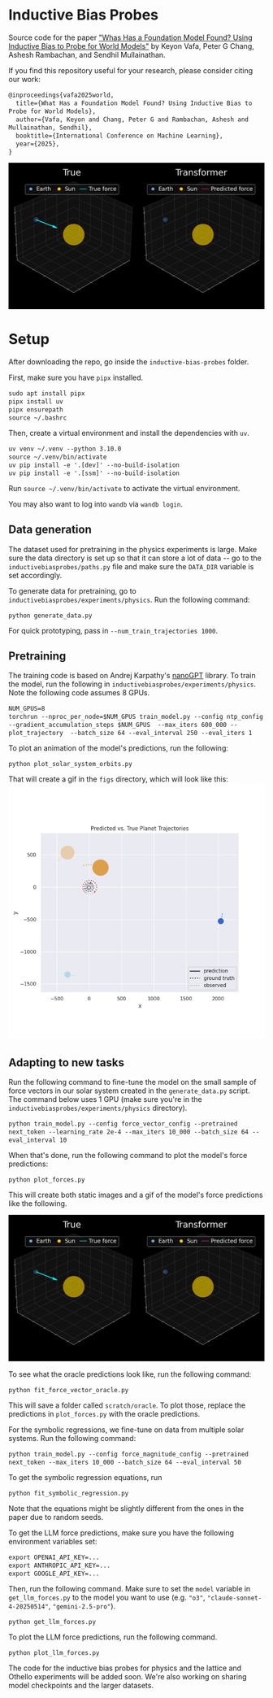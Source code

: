 # Inductive Bias Probes

Source code for the paper ["Whas Has a Foundation Model Found? Using Inductive Bias to Probe for World Models"](https://arxiv.org/abs/2507.06952) by Keyon Vafa, Peter G Chang, Ashesh Rambachan, and Sendhil Mullainathan. 

If you find this repository useful for your research, please consider citing our work:

```
@inproceedings{vafa2025world,
  title={What Has a Foundation Model Found? Using Inductive Bias to Probe for World Models},
  author={Vafa, Keyon and Chang, Peter G and Rambachan, Ashesh and Mullainathan, Sendhil},
  booktitle={International Conference on Machine Learning},
  year={2025},
}
```
![alt text](inductivebiasprobes/experiments/physics/figs/forces_earth.gif)

# Setup

After downloading the repo, go inside the `inductive-bias-probes` folder. 

First, make sure you have `pipx` installed.
```
sudo apt install pipx
pipx install uv
pipx ensurepath
source ~/.bashrc
```

Then, create a virtual environment and install the dependencies with `uv`.

```
uv venv ~/.venv --python 3.10.0
source ~/.venv/bin/activate
uv pip install -e '.[dev]' --no-build-isolation
uv pip install -e '.[ssm]' --no-build-isolation
```
Run `source ~/.venv/bin/activate` to activate the virtual environment.  

You may also want to log into `wandb` via `wandb login`.

## Data generation

The dataset used for pretraining in the physics experiments is large. Make sure the data directory is set up so that it can store a lot of data -- go to the `inductivebiasprobes/paths.py` file and make sure the `DATA_DIR` variable is set accordingly. 

To generate data for pretraining, go to `inductivebiasprobes/experiments/physics`. Run the following command:

```
python generate_data.py
```
For quick prototyping, pass in `--num_train_trajectories 1000`. 

## Pretraining

The training code is based on Andrej Karpathy's [nanoGPT](https://github.com/karpathy/nanoGPT) library. To train the model, run the following in `inductivebiasprobes/experiments/physics`. Note the following code assumes 8 GPUs. 

```
NUM_GPUS=8
torchrun --nproc_per_node=$NUM_GPUS train_model.py --config ntp_config --gradient_accumulation_steps $NUM_GPUS  --max_iters 600_000 --plot_trajectory  --batch_size 64 --eval_interval 250 --eval_iters 1    
```

To plot an animation of the model's predictions, run the following:

```
python plot_solar_system_orbits.py
```
That will create a gif in the `figs` directory, which will look like this:
![alt text](inductivebiasprobes/experiments/physics/figs/solar_system_orbit_predictions.gif)

## Adapting to new tasks
Run the following command to fine-tune the model on the small sample of force vectors in our solar system created in the `generate_data.py` script. The command below uses 1 GPU (make sure you're in the `inductivebiasprobes/experiments/physics` directory).

```
python train_model.py --config force_vector_config --pretrained next_token --learning_rate 2e-4 --max_iters 10_000 --batch_size 64 --eval_interval 10 
```

When that's done, run the following command to plot the model's force predictions:
```
python plot_forces.py
```
This will create both static images and a gif of the model's force predictions like the following. 

![alt text](inductivebiasprobes/experiments/physics/figs/forces_earth.gif)

To see what the oracle predictions look like, run the following command:
```
python fit_force_vector_oracle.py
```
This will save a folder called `scratch/oracle`.  To plot those, replace the predictions in `plot_forces.py` with the oracle predictions. 

For the symbolic regressions, we fine-tune on data from multiple solar systems. Run the following command:

```
python train_model.py --config force_magnitude_config --pretrained next_token --max_iters 10_000 --batch_size 64 --eval_interval 50 
```

To get the symbolic regression equations, run 
```
python fit_symbolic_regression.py
```
Note that the equations might be slightly different from the ones in the paper due to random seeds. 

To get the LLM force predictions, make sure you have the following environment variables set:

```
export OPENAI_API_KEY=...
export ANTHROPIC_API_KEY=...
export GOOGLE_API_KEY=...
```

Then, run the following command. Make sure to set the `model` variable in `get_llm_forces.py` to the model you want to use (e.g. `"o3"`, `"claude-sonnet-4-20250514"`, `"gemini-2.5-pro"`).
```
python get_llm_forces.py
```
To plot the LLM force predictions, run the following command.
```
python plot_llm_forces.py
```

The code for the inductive bias probes for physics and the lattice and Othello experiments will be added soon. We're also working on sharing model checkpoints and the larger datasets. 

